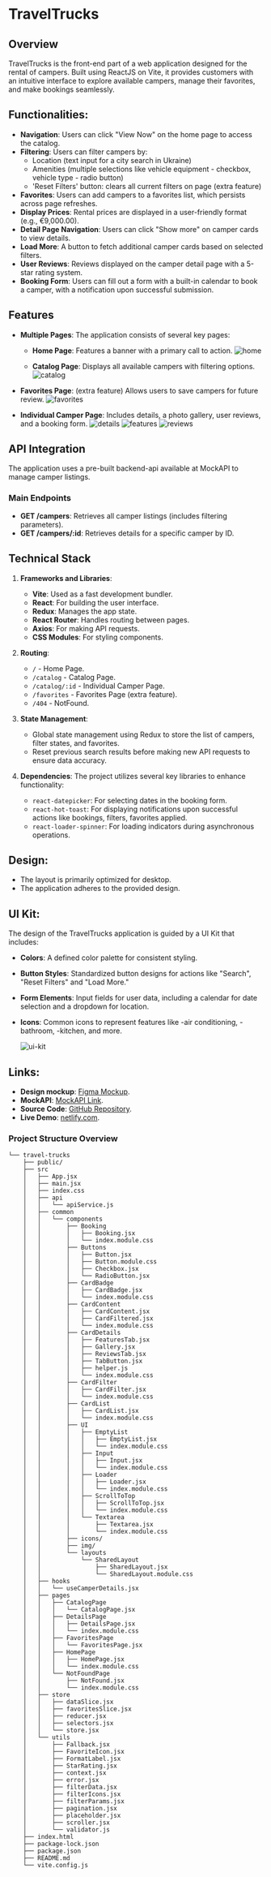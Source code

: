 # TravelTrucks

## Overview

TravelTrucks is the front-end part of a web application designed for the rental
of campers. Built using ReactJS on Vite, it provides customers with an
intuitive interface to explore available campers, manage their favorites, and
make bookings seamlessly.

## Functionalities:

- **Navigation**: Users can click "View Now" on the home page to access the
  catalog.
- **Filtering**: Users can filter campers by:
  - Location (text input for a city search in Ukraine)
  - Amenities (multiple selections like vehicle equipment - checkbox, vehicle
    type - radio button)
  - 'Reset Filters' button: clears all current filters on page (extra feature)
- **Favorites**: Users can add campers to a favorites list, which persists
  across page refreshes.
- **Display Prices**: Rental prices are displayed in a user-friendly format
  (e.g., €9,000.00).
- **Detail Page Navigation**: Users can click "Show more" on camper cards to
  view details.
- **Load More**: A button to fetch additional camper cards based on selected
  filters.
- **User Reviews**: Reviews displayed on the camper detail page with a 5-star
  rating system.
- **Booking Form**: Users can fill out a form with a built-in calendar to book a
  camper, with a notification upon successful submission.

## Features

- **Multiple Pages**: The application consists of several key pages:

  - **Home Page**: Features a banner with a primary call to action.
    ![home](https://drive.google.com/uc?id=1B-7d0i0eGazATI6Obp04pKbspLlQEuo9)
    

  - **Catalog Page**: Displays all available campers with filtering options.
  ![catalog](https://drive.google.com/uc?id=1Mvawz7XLUhDZXecLlUm4IxeyerAA9gWP)

- **Favorites Page**: (extra feature) Allows users to save campers for future review.
  ![favorites](https://drive.google.com/uc?id=1ZdIU6iyE9PPFTuRlG7XAldQM6wft8Hi1)

- **Individual Camper Page**: Includes details, a photo gallery, user reviews, and a booking form.
  ![details](https://drive.google.com/uc?id=1ZdIU6iyE9PPFTuRlG7XAldQM6wft8Hi1)
  ![features](https://drive.google.com/uc?id=1wZgl1csYVjkSYH3dhe6Dtya3TxyA_96o)
  ![reviews](https://drive.google.com/uc?id=1sxKs9jzeJxCNPqbUU5VBgTGyyZMHU_4Q)

## API Integration

The application uses a pre-built backend-api available at MockAPI to manage
camper listings.

### Main Endpoints

- **GET /campers**: Retrieves all camper listings (includes filtering
  parameters).
- **GET /campers/:id**: Retrieves details for a specific camper by ID.

## Technical Stack

1. **Frameworks and Libraries**:

   - **Vite**: Used as a fast development bundler.
   - **React**: For building the user interface.
   - **Redux**: Manages the app state.
   - **React Router**: Handles routing between pages.
   - **Axios**: For making API requests.
   - **CSS Modules**: For styling components.

2. **Routing**:

   - `/` - Home Page.
   - `/catalog` - Catalog Page.
   - `/catalog/:id` - Individual Camper Page.
   - `/favorites` - Favorites Page (extra feature).
   - `/404` - NotFound.

3. **State Management**:

   - Global state management using Redux to store the list of campers, filter
     states, and favorites.
   - Reset previous search results before making new API requests to ensure data
     accuracy.

4. **Dependencies**: The project utilizes several key libraries to enhance
   functionality:
   - `react-datepicker`: For selecting dates in the booking form.
   - `react-hot-toast`: For displaying notifications upon successful actions 
     like bookings, filters, favorites applied.
   - `react-loader-spinner`: For loading indicators during asynchronous
     operations.

## Design:

- The layout is primarily optimized for desktop.
- The application adheres to the provided design.

## UI Kit:

The design of the TravelTrucks application is guided by a UI Kit that includes:

- **Colors**: A defined color palette for consistent styling.
- **Button Styles**: Standardized button designs for actions like "Search", "Reset Filters" and
  "Load More."
- **Form Elements**: Input fields for user data, including a calendar for date
  selection and a dropdown for location.
- **Icons**: Common icons to represent features like -air conditioning, -bathroom,
  -kitchen, and more.

  
  ![ui-kit](https://drive.google.com/uc?id=1sTK3as_cnqiaCIzxcLcJKWLwp9OxLXg6)

## Links:

- **Design mockup**:
  [Figma Mockup](https://www.figma.com/design/6vTbzaB3EPgOreQz2jOJJe/Campers?node-id=0-1&t=wWUj9PeSd7v1KZ5q-1).
- **MockAPI**:
  [MockAPI Link](https://66b1f8e71ca8ad33d4f5f63e.mockapi.io/campers).
- **Source Code**: [GitHub Repository](https://github.com/dm-zhuk/test-task-reactjs).
- **Live Demo**: [netlify.com](.netlify.app).

### Project Structure Overview

```
└── travel-trucks
    ├── public/
    ├── src
    │   ├── App.jsx
    │   ├── main.jsx
    │   ├── index.css
    │   ├── api
    │   │   └── apiService.js
    │   ├── common
    │   │   └── components
    │   │       ├── Booking
    │   │       │   ├── Booking.jsx
    │   │       │   └── index.module.css
    │   │       ├── Buttons
    │   │       │   ├── Button.jsx
    │   │       │   ├── Button.module.css
    │   │       │   ├── Checkbox.jsx
    │   │       │   └── RadioButton.jsx
    │   │       ├── CardBadge
    │   │       │   ├── CardBadge.jsx
    │   │       │   └── index.module.css
    │   │       ├── CardContent
    │   │       │   ├── CardContent.jsx
    │   │       │   ├── CardFiltered.jsx
    │   │       │   └── index.module.css
    │   │       ├── CardDetails
    │   │       │   ├── FeaturesTab.jsx
    │   │       │   ├── Gallery.jsx
    │   │       │   ├── ReviewsTab.jsx
    │   │       │   ├── TabButton.jsx
    │   │       │   ├── helper.js
    │   │       │   └── index.module.css
    │   │       ├── CardFilter
    │   │       │   ├── CardFilter.jsx
    │   │       │   └── index.module.css
    │   │       ├── CardList
    │   │       │   ├── CardList.jsx
    │   │       │   └── index.module.css
    │   │       ├── UI
    │   │       │   ├── EmptyList
    │   │       │   │   ├── EmptyList.jsx
    │   │       │   │   └── index.module.css
    │   │       │   ├── Input
    │   │       │   │   ├── Input.jsx
    │   │       │   │   └── index.module.css
    │   │       │   ├── Loader
    │   │       │   │   ├── Loader.jsx
    │   │       │   │   └── index.module.css
    │   │       │   ├── ScrollToTop
    │   │       │   │   ├── ScrollToTop.jsx
    │   │       │   │   └── index.module.css
    │   │       │   └── Textarea
    │   │       │       ├── Textarea.jsx
    │   │       │       └── index.module.css
    │   │       ├── icons/
    │   │       ├── img/
    │   │       └── layouts
    │   │           └── SharedLayout
    │   │               ├── SharedLayout.jsx
    │   │               └── SharedLayout.module.css
    │   ├── hooks
    │   │   └── useCamperDetails.jsx
    │   ├── pages
    │   │   ├── CatalogPage
    │   │   │   └── CatalogPage.jsx
    │   │   ├── DetailsPage
    │   │   │   ├── DetailsPage.jsx
    │   │   │   └── index.module.css
    │   │   ├── FavoritesPage
    │   │   │   └── FavoritesPage.jsx
    │   │   ├── HomePage
    │   │   │   ├── HomePage.jsx
    │   │   │   └── index.module.css
    │   │   └── NotFoundPage
    │   │       ├── NotFound.jsx
    │   │       └── index.module.css
    │   ├── store
    │   │   ├── dataSlice.jsx
    │   │   ├── favoritesSlice.jsx
    │   │   ├── reducer.jsx
    │   │   ├── selectors.jsx
    │   │   └── store.jsx
    │   └── utils
    │       ├── Fallback.jsx
    │       ├── FavoriteIcon.jsx
    │       ├── FormatLabel.jsx
    │       ├── StarRating.jsx
    │       ├── context.jsx
    │       ├── error.jsx
    │       ├── filterData.jsx
    │       ├── filterIcons.jsx
    │       ├── filterParams.jsx
    │       ├── pagination.jsx
    │       ├── placeholder.jsx
    │       ├── scroller.jsx
    │       └── validator.js
    ├── index.html
    ├── package-lock.json
    ├── package.json
    ├── README.md
    └── vite.config.js
```
